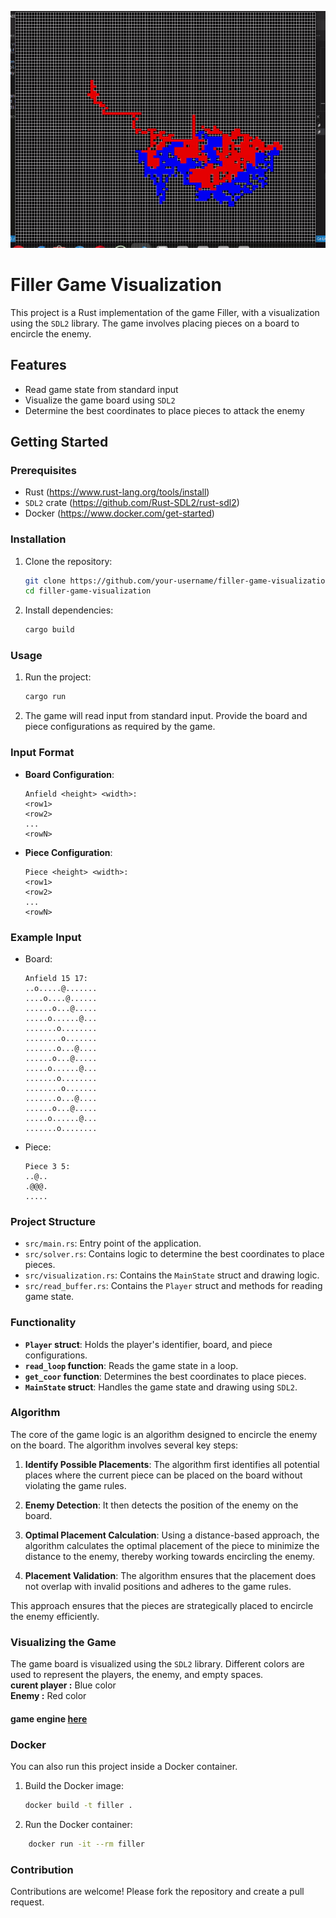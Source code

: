 ![filler game](./filler_.gif)

# Filler Game Visualization
This project is a Rust implementation of the game Filler, with a visualization using the `SDL2` library. The game involves placing pieces on a board to encircle the enemy.

## Features

- Read game state from standard input
- Visualize the game board using `SDL2`
- Determine the best coordinates to place pieces to attack the enemy

## Getting Started

### Prerequisites

- Rust (https://www.rust-lang.org/tools/install)
- `SDL2` crate (https://github.com/Rust-SDL2/rust-sdl2)
- Docker (https://www.docker.com/get-started)

### Installation

1. Clone the repository:
    ```sh
    git clone https://github.com/your-username/filler-game-visualization.git
    cd filler-game-visualization
    ```

2. Install dependencies:
    ```sh
    cargo build
    ```

### Usage

1. Run the project:
    ```sh
    cargo run
    ```

2. The game will read input from standard input. Provide the board and piece configurations as required by the game.

### Input Format

- **Board Configuration**:
    ```
    Anfield <height> <width>:
    <row1>
    <row2>
    ...
    <rowN>
    ```

- **Piece Configuration**:
    ```
    Piece <height> <width>:
    <row1>
    <row2>
    ...
    <rowN>
    ```

### Example Input

- Board:
    ```
    Anfield 15 17:
    ..o.....@.......
    ....o....@......
    ......o...@.....
    .....o......@...
    .......o........
    ........o.......
    .......o...@....
    ......o...@.....
    .....o......@...
    .......o........
    ........o.......
    .......o...@....
    ......o...@.....
    .....o......@...
    .......o........
    ```

- Piece:
    ```
    Piece 3 5:
    ..@..
    .@@@.
    .....
    ```

### Project Structure

- `src/main.rs`: Entry point of the application.
- `src/solver.rs`: Contains logic to determine the best coordinates to place pieces.
- `src/visualization.rs`: Contains the `MainState` struct and drawing logic.
- `src/read_buffer.rs`: Contains the `Player` struct and methods for reading game state.

### Functionality

- **`Player` struct**: Holds the player's identifier, board, and piece configurations.
- **`read_loop` function**: Reads the game state in a loop.
- **`get_coor` function**: Determines the best coordinates to place pieces.
- **`MainState` struct**: Handles the game state and drawing using `SDL2`.

### Algorithm

The core of the game logic is an algorithm designed to encircle the enemy on the board. The algorithm involves several key steps:

1. **Identify Possible Placements**: The algorithm first identifies all potential places where the current piece can be placed on the board without violating the game rules.

2. **Enemy Detection**: It then detects the position of the enemy on the board.

3. **Optimal Placement Calculation**: Using a distance-based approach, the algorithm calculates the optimal placement of the piece to minimize the distance to the enemy, thereby working towards encircling the enemy.

4. **Placement Validation**: The algorithm ensures that the placement does not overlap with invalid positions and adheres to the game rules.

This approach ensures that the pieces are strategically placed to encircle the enemy efficiently.

### Visualizing the Game

The game board is visualized using the `SDL2` library. Different colors are used to represent the players, the enemy, and empty spaces.
<br>
**curent player :** Blue color<br>
**Enemy :** Red color<br>

#### game engine [here](https://assets.01-edu.org/filler/filler.zip)
### Docker

You can also run this project inside a Docker container.

1. Build the Docker image:
    ```sh
    docker build -t filler .
    ```

2. Run the Docker container:
```sh
    docker run -it --rm filler
```


### Contribution
Contributions are welcome! Please fork the repository and create a pull request.
